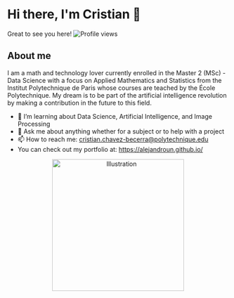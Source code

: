 # Hi there, I'm Cristian 👋

Great to see you here! ![Profile views](https://komarev.com/ghpvc/?username=CristianChavez&color=blue)

## About me

I am a math and technology lover currently enrolled in the Master 2 (MSc) - Data Science with a focus on Applied Mathematics and Statistics from the Institut Polytechnique de Paris whose courses are teached by the École Polytechnique. My dream is to be part of the artificial intelligence revolution by making a contribution in the future to this field.


- 🌱 I’m learning about Data Science, Artificial Intelligence, and Image Processing
- 💬 Ask me about anything whether for a subject or to help with a project
- 📫 How to reach me: cristian.chavez-becerra@polytechnique.edu
- You can check out my portfolio at: https://alejandroun.github.io/
<p align="center">
  <img src="https://i.giphy.com/media/v1.Y2lkPTc5MGI3NjExOHZrems1ZHhocnVpanZscWU2YnZsbjg1aWpubWl5djEzYWk3Z29qYiZlcD12MV9pbnRlcm5hbF9naWZfYnlfaWQmY3Q9Zw/5k5vZwRFZR5aZeniqb/giphy.gif" alt="Illustration" width="300">
</p>
